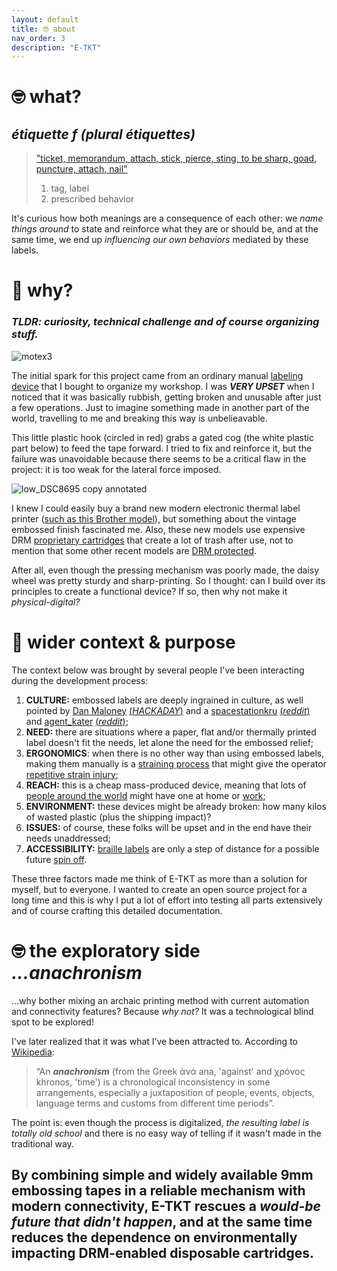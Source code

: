 ```yaml
---
layout: default
title: 🤓 about
nav_order: 3
description: "E-TKT"
---
```


# 🤓 **what?**
## *étiquette f (plural étiquettes)*
> ["ticket, memorandum, attach, stick, pierce, sting, to be sharp, goad, puncture, attach, nail"](https://en.wiktionary.org/wiki/%C3%A9tiquette#French)
> 1. tag, label 
> 2. prescribed behavior

It's curious how both meanings are a consequence of each other: we *name things around* to state and reinforce what they are or should be, and at the same time, we end up *influencing our own behaviors* mediated by these labels.

# 🤔 **why?**
### *TLDR: curiosity, technical challenge and of course organizing stuff.*

![motex3](https://user-images.githubusercontent.com/15098003/171213081-fbdf82dc-e752-46eb-81d8-d3f7b8e25f01.png)

The initial spark for this project came from an ordinary manual [labeling device](https://www.aliexpress.com/item/3256801648218535.html) that I bought to organize my workshop. I was ***VERY UPSET*** when I noticed that it was basically rubbish, getting broken and unusable after just a few operations. Just to imagine something made in another part of the world, travelling to me and breaking this way is unbelieavable.

This little plastic hook (circled in red) grabs a gated cog (the white plastic part below) to feed the tape forward. I tried to fix and reinforce it, but the failure was unavoidable because there seems to be a critical flaw in the project: it is too weak for the lateral force imposed.

![low_DSC8695 copy annotated](https://user-images.githubusercontent.com/15098003/171303466-703fb695-e1d0-488c-8f9b-58dd55291529.jpg)

I knew I could easily buy a brand new modern electronic thermal label printer ([such as this Brother model](https://www.brother-usa.com/products/pth110bp)), but something about the vintage embossed finish fascinated me. Also, these new models use expensive DRM [proprietary cartridges](https://www.brother-usa.com/products/tze335) that create a lot of trash after use, not to mention that some other recent models are [DRM protected](https://hackaday.com/2022/03/30/freedmo-gets-rid-of-dymo-label-printer-drm/).


After all, even though the pressing mechanism was poorly made, the daisy wheel was pretty sturdy and sharp-printing. So I thought: can I build over its principles to create a functional device? If so, then why not make it *physical-digital?*


# 🤯 wider context & purpose

The context below was brought by several people I've been interacting during the development process:
1. **CULTURE:** embossed labels are deeply ingrained in culture, as well pointed by [Dan Maloney](https://deadhomersociety.wordpress.com/2015/10/22/quote-of-the-day-2406/) [(*HACKADAY*)](https://hackaday.com/2022/06/15/diy-automated-printer-kerchunks-out-classic-embossed-labels/) and a [spacestationkru](https://best-tv-shows.fandom.com/wiki/Labels_(Dexter%27s_Laboratory)) [(*reddit*)](https://www.reddit.com/r/3Dprinting/comments/vf8acb/comment/icvk1fe/?utm_source=reddit&utm_medium=web2x&context=3) and [agent_kater](https://backtothefuture.fandom.com/wiki/Flux_capacitor) [(*reddit*)](https://www.reddit.com/r/3Dprinting/comments/vf8acb/comment/icwgo76/?utm_source=reddit&utm_medium=web2x&context=3);
2. **NEED:** there are situations where a paper, flat and/or thermally printed label doesn't fit the needs, let alone the need for the embossed relief;
7. **ERGONOMICS**: when there is no other way than using embossed labels, making them manually is a [straining process](https://www.reddit.com/r/functionalprint/comments/vf8hrq/comment/icvjqvg/?utm_source=reddit&utm_medium=web2x&context=3) that might give the operator [repetitive strain injury](https://en.wikipedia.org/wiki/Repetitive_strain_injury);
3. **REACH:** this is a cheap mass-produced device, meaning that lots of [people around the world](https://www.reddit.com/r/coolgithubprojects/comments/vfa2nt/comment/id8e9f5/?utm_source=reddit&utm_medium=web2x&context=3) might have one at home or [work](https://www.reddit.com/r/functionalprint/comments/vf8hrq/comment/icuddop/?utm_source=reddit&utm_medium=web2x&context=3);
4. **ENVIRONMENT:** these devices might be already broken: how many kilos of wasted plastic (plus the shipping impact)?
6. **ISSUES:** of course, these folks will be upset and in the end have their needs unaddressed;
8. **ACCESSIBILITY:** [braille labels](https://www.maxiaids.com/reizen-rl-350-braille-labeler) are only a step of distance for a possible future [spin off](https://www.reddit.com/r/functionalprint/comments/vf8hrq/comment/icvtlxn/?utm_source=reddit&utm_medium=web2x&context=3).

These three factors made me think of E-TKT as more than a solution for myself, but to everyone. I wanted to create an open source project for a long time and this is why I put a lot of effort into testing all parts extensively and of course crafting this detailed documentation.


# 🤓 the exploratory side ***...anachronism*** 
...why bother mixing an archaic printing method with current automation and connectivity features? Because *why not?* It was a technological blind spot to be explored!

I've later realized that it was what I’ve been attracted to. According to [Wikipedia](https://en.wikipedia.org/wiki/Anachronism):
> “An ***anachronism*** (from the Greek ἀνά ana, 'against' and χρόνος khronos, 'time') is a chronological inconsistency in some arrangements, especially a juxtaposition of people, events, objects, language terms and customs from different time periods”.

The point is: even though the process is digitalized, *the resulting label is totally old school* and there is no easy way of telling if it wasn't made in the traditional way.

## By combining simple and widely available 9mm embossing tapes in a reliable mechanism with modern connectivity, E-TKT rescues a ***would-be future that didn't happen***, and at the same time reduces the dependence on environmentally impacting DRM-enabled disposable cartridges.

<br>

